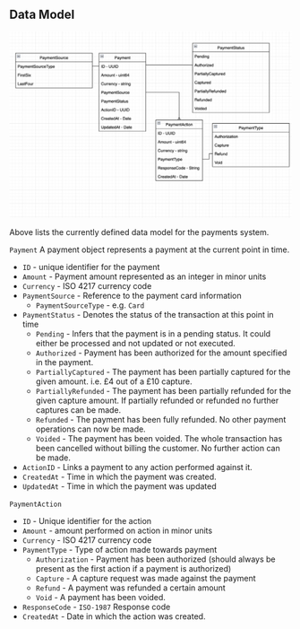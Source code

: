 ## Data Model

![Data Model](./img/data-model.png)

Above lists the currently defined data model for the payments system.

`Payment`
A payment object represents a payment at the current point in time.

* `ID` - unique identifier for the payment 
* `Amount` - Payment amount represented as an integer in minor units
* `Currency` - ISO 4217  currency code
* `PaymentSource` - Reference to the payment card information
  * `PaymentSourceType` - e.g. `Card`
* `PaymentStatus` - Denotes the status of the transaction at this point in time
  * `Pending` - Infers that the payment is in a pending status. It could either be processed and not updated or not executed.
  * `Authorized` - Payment has been authorized for the amount specified in the payment. 
  * `PartiallyCaptured` - The payment has been partially captured for the given amount. i.e. £4 out of a £10 capture.
  * `PartiallyRefunded` - The payment has been partially refunded for the given capture amount. If partially refunded or refunded no further captures can be made.
  * `Refunded` - The payment has been fully refunded. No other payment operations can now be made.
  * `Voided` - The payment has been voided. The whole transaction has been cancelled without billing the customer.  No further action can be made.
* `ActionID` - Links a payment to any action performed against it. 
* `CreatedAt` - Time in which the payment was created.
* `UpdatedAt` - Time in which the payment was updated


`PaymentAction` 
* `ID` - Unique identifier for the action
* `Amount` - amount performed on action in minor units
* `Currency` - ISO 4217  currency code
* `PaymentType` - Type of action made towards payment
  * `Authorization` - Payment has been authorized (should always be present as the first action if a payment is authorized)
  * `Capture` - A capture request was made against the payment
  * `Refund` - A payment was refunded a certain amount
  * `Void` - A payment has been voided.
* `ResponseCode` - `ISO-1987` Response code
* `CreatedAt` - Date in which the action was created.